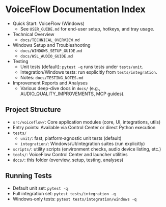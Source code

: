 # VoiceFlow Documentation Index

- Quick Start: VoiceFlow (Windows)
  - See `USER_GUIDE.md` for end-user setup, hotkeys, and tray usage.
- Technical Overview
  - `docs/TECHNICAL_OVERVIEW.md`
- Windows Setup and Troubleshooting
  - `docs/WINDOWS_SETUP_GUIDE.md`
  - `docs/WSL_AUDIO_GUIDE.md`
- Testing
  - Unit tests (default): `pytest -q` runs tests under `tests/unit`.
  - Integration/Windows tests: run explicitly from `tests/integration`.
  - Notes: `docs/TESTING_NOTES.md`
- Improvement Reports and Analyses
  - Various deep-dive docs in `docs/` (e.g., AUDIO_QUALITY_IMPROVEMENTS, MCP guides).

## Project Structure

- `src/voiceflow/`: Core application modules (core, UI, integrations, utils)
- Entry points: Available via Control Center or direct Python execution
- `tests/`
  - `unit/`: fast, platform‑agnostic unit tests (default)
  - `integration/`: Windows/UI/integration suites (run explicitly)
- `scripts/`: utility scripts (environment checks, audio device listing, etc.)
- `tools/`: VoiceFlow Control Center and launcher utilities
- `docs/`: this folder (overview, setup, testing, analyses)

## Running Tests

- Default unit set: `pytest -q`
- Full integration set: `pytest tests/integration -q`
- Windows‑only tests: `pytest tests/integration/windows -q`

